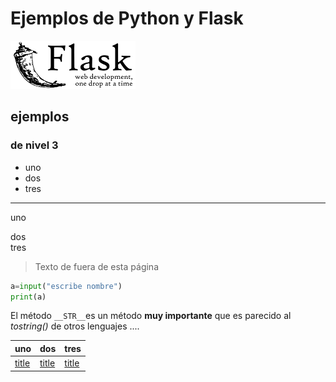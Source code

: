 # Ejemplos de Python y Flask

![logotipo de Flask](static/flask.png)

## ejemplos

### de nivel 3

- uno
- dos
- tres

---
uno  

dos  
tres  

>Texto de fuera de esta página

```python
a=input("escribe nombre")
print(a)
```

El método `__STR__`es un método **muy importante** que es parecido al *tostring()* de otros lenguajes ....

| uno  | dos  | tres |
| :--- | :--- | :--- |
| [title](https://www.example.com)   | [title](https://www.example.com)    | [title](https://www.example.com)    |